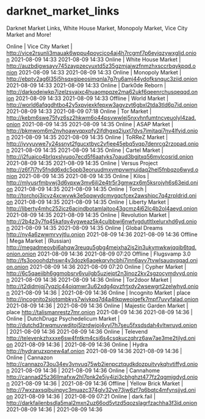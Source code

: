 # darknet_market_links
Darknet Market Links, White House Market, Monopoly Market, Vice City Market and More!



Online | Vice City Market | http://vice2rsunli3mauak6wppu4poycjco4aj4h7rcgmf7p6eyiqzywxglid.onion 2021-08-09 14:33 2021-08-09 14:33
Online | White House Market | http://auzbdigwsayv745zaypzecyuxtd5z35gzmjaiwzfnmzhxsccrbqykpqd.onion 2021-08-09 14:33 2021-08-09 14:33
Online | Monopoly Market | http://ebptv2ag6l35j5hsqxgjpeosimqnla7g7ru6amj44ydofksnquc3ziid.onion 2021-08-09 14:33 2021-08-09 14:33
Online | Dark0de Reborn | http://darkodejwkp7izelzsvajxc4huaompqze2ma62ukf6qeenrchusqeqqd.onion 2021-08-09 14:33 2021-08-09 14:33
Offline | World Market | http://world6afqgdhtbo42y5xpvjexkfepxw3agvzvt6gbxl2tda3tld6p7id.onion 2021-08-09 14:33 2021-08-09 07:18
Online | Tor Market | http://kebm6swe75fyz6sz2hkwm6o44psvwwlej5nxvhnfumtncveuolyl4zad.onion 2021-08-09 14:35 2021-08-09 14:35
Online | ASAP Market | http://bkmwom6m2nvhoawvqpxpfy2jfdhgxq2iuxt7dvs7imjtaqi7nv4lfyid.onion 2021-08-09 14:35 2021-08-09 14:35
Online | ToRReZ Market | http://iyvyuvwe7y24ssnyt2fgucxtbyc2vfjee45ebq5vqp7denrcg2rzopad.onion 2021-08-09 14:35 2021-08-09 14:35
Online | Cartel Market | http://j2fuajco4brlqxslyuqo7ecd5f6aatyks7oaud3bgjtxq56mylcosrid.onion 2021-08-09 14:35 2021-08-09 14:35
Online | Versus Project http://z6f7l7ty5fndd6xdc5opb3eoruudmxvmpvwmuidaq2hel5fnbqzo6wyd.onion 2021-08-09 14:35 2021-08-09 14:35
Online | Kilos | http://mlyusrfmbvwj3d6vpxw3mv6ili2e4tr5r3gmwzx6m5ksrojyh6s63eid.onion 2021-08-09 14:35 2021-08-09 14:35
Online | Torch | http://torchoj3icvz4xcwvwk3e5pqwydcmvgqcfcex2awshjpc7q4zrpldrid.onion 2021-08-09 14:35 2021-08-09 14:35
Online | Liberty Market | http://liberty4mhc252jcz6acjndbotamlajtoo43qcmz4i62lc4b2ol4aeyd.onion 2021-08-09 14:35 2021-08-09 14:35
Online | Revolution Market | http://2b4z3y7fq45kafqy4ygweaz5k4culbbwj6nwfvgdutltlxelurxhd6yd.onion 2021-08-09 14:35 2021-08-09 14:35
Online | Global Dreams http://ny4a6zwwmrvyjtlu.onion 2021-08-09 14:36 2021-08-09 14:36
Offline | Mega Market |  (Russian) http://megadmeovbj6ahqw3reuqu5gbg4meixha2js2in3ukymwkwjqqib6tqd.onion.onion 2021-08-09 14:36 2021-08-09 07:20
Offline | Flugsvamp 3.0 http://fs3oooohdzhswr4v3dozk6aqekqrvhcbhi7inn6avv7tvwlsauqvqqad.onion.onion 2021-08-09 14:36 2021-08-09 07:20
Online | Cypher Market | http://6c5qaeiibh6ggmobsrv6vuilgb5uzjejpt2n3inoz2kv2sgzocymdvyd.onion 2021-08-09 14:36 2021-08-09 14:36
Online | Tor2door Market | http://t2didmjqj7yqzlc44oiqmwr3u62xdg4pvzfrtxdy2wsewgrt2zelwhyd.onion 2021-08-09 14:36 | 2021-08-09 14:36
Online | Incognito Market | place http://incognito2sjotqmbkys7wivkpq7d4a4tkpweoiqefk7mpf7uvyfalad.onion 2021-08-09 14:36 | 2021-08-09 14:36
Online | Majestic Garden Market | place http://talismanrestz7mr.onion 2021-08-09 14:36 2021-08-09 14:36 |
Online | DutchDrugz Psychedelicum Market | http://dutchd3rwqmuvwdjtoj5lzrdwjoj4vyl7h7seu5fxsdsdah4vltwruyd.onion | 2021-08-09 14:36 2021-08-09 14:36
Online | Televend http://televenkzhxxxe6sw4fntkm4csj6s4csqkuczqhrz6aw7ae3me2tjlyd.onion 2021-08-09 14:36 | 2021-08-09 14:36
Online | Hydra http://hydraruzxpnew4af.onion 2021-08-09 14:36 2021-08-09 14:36 |
Online | Cannazon http://cannazo73ou34ev3vnvuq75wb2ienpcztqudkdozpuitvykqhvtiffyd.onion 2021-08-09 14:36 | 2021-08-09 14:36
Online | Cannahome http://cannad25z36llmafxw2hl7pnk2e5jy4izi3cbhghzt477fz2qgmjgdyd.onion 2021-08-09 14:36 | 2021-08-09 14:36
Offline | Yellow Brick Market | http://7wxzaxsqibuinpyc3muazc374glv32ve73jw6zf7q6bqtc4mfynsjjyd.onion 2021-08-09 14:36 | 2021-08-09 07:21
Online | dark.fail | http://darkfailenbsdla5mal2mxn2uz66od5vtzd5qozslagrfzachha3f3id.onion 2021-08-09 14:36 | 2021-08-09 14:36
